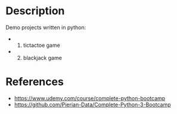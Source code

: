 # Description

Demo projects written in python:
- 01. tictactoe game
- 02. blackjack game

# References

- https://www.udemy.com/course/complete-python-bootcamp
- https://github.com/Pierian-Data/Complete-Python-3-Bootcamp




